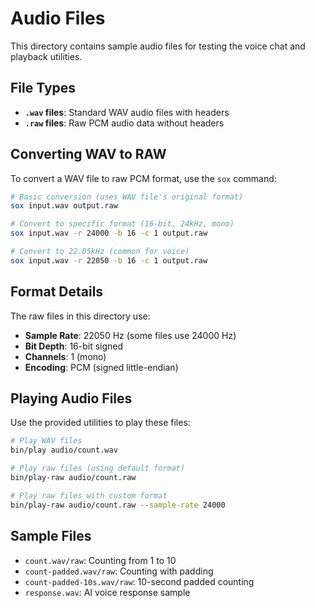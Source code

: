 # Audio Files

This directory contains sample audio files for testing the voice chat and playback utilities.

## File Types

- **`.wav` files**: Standard WAV audio files with headers
- **`.raw` files**: Raw PCM audio data without headers

## Converting WAV to RAW

To convert a WAV file to raw PCM format, use the `sox` command:

```bash
# Basic conversion (uses WAV file's original format)
sox input.wav output.raw

# Convert to specific format (16-bit, 24kHz, mono)
sox input.wav -r 24000 -b 16 -c 1 output.raw

# Convert to 22.05kHz (common for voice)
sox input.wav -r 22050 -b 16 -c 1 output.raw
```

## Format Details

The raw files in this directory use:
- **Sample Rate**: 22050 Hz (some files use 24000 Hz)
- **Bit Depth**: 16-bit signed
- **Channels**: 1 (mono)
- **Encoding**: PCM (signed little-endian)

## Playing Audio Files

Use the provided utilities to play these files:

```bash
# Play WAV files
bin/play audio/count.wav

# Play raw files (using default format)
bin/play-raw audio/count.raw

# Play raw files with custom format
bin/play-raw audio/count.raw --sample-rate 24000
```

## Sample Files

- `count.wav/raw`: Counting from 1 to 10
- `count-padded.wav/raw`: Counting with padding
- `count-padded-10s.wav/raw`: 10-second padded counting
- `response.wav`: AI voice response sample